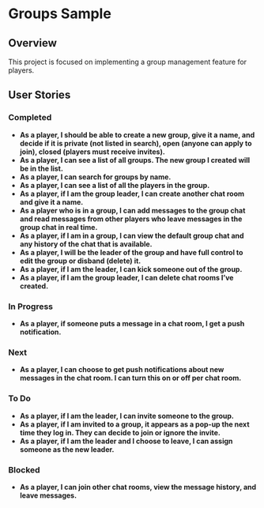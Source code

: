 # Groups Sample

## Overview

This project is focused on implementing a group management feature for players.

## User Stories

### Completed

- **As a player, I should be able to create a new group, give it a name, and decide if it is private (not listed in search), open (anyone can apply to join), closed (players must receive invites).**
- **As a player, I can see a list of all groups. The new group I created will be in the list.**
- **As a player, I can search for groups by name.**
- **As a player, I can see a list of all the players in the group.**
- **As a player, if I am the group leader, I can create another chat room and give it a name.**
- **As a player who is in a group, I can add messages to the group chat and read messages from other players who leave messages in the group chat in real time.**
- **As a player, if I am in a group, I can view the default group chat and any history of the chat that is available.**
- **As a player, I will be the leader of the group and have full control to edit the group or disband (delete) it.**
- **As a player, if I am the leader, I can kick someone out of the group.**
 - **As a player, if I am the group leader, I can delete chat rooms I’ve created.**

### In Progress

- **As a player, if someone puts a message in a chat room, I get a push notification.**

### Next

- **As a player, I can choose to get push notifications about new messages in the chat room. I can turn this on or off per chat room.**

### To Do

- **As a player, if I am the leader, I can invite someone to the group.**
- **As a player, if I am invited to a group, it appears as a pop-up the next time they log in. They can decide to join or ignore the invite.**
- **As a player, if I am the leader and I choose to leave, I can assign someone as the new leader.**

### Blocked

- **As a player, I can join other chat rooms, view the message history, and leave messages.**
